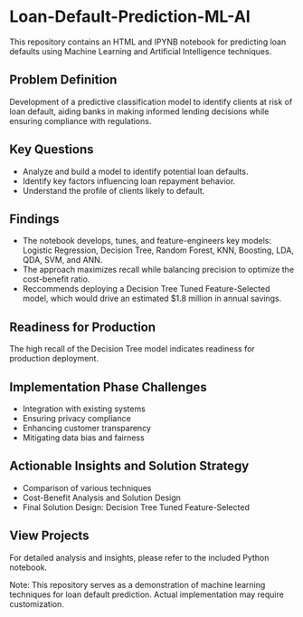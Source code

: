 # Loan-Default-Prediction-ML-AI

This repository contains an HTML and IPYNB notebook for predicting loan defaults using Machine Learning and Artificial Intelligence techniques.

## Problem Definition
Development of a predictive classification model to identify clients at risk of loan default, aiding banks in making informed lending decisions while ensuring compliance with regulations.

## Key Questions
- Analyze and build a model to identify potential loan defaults.
- Identify key factors influencing loan repayment behavior.
- Understand the profile of clients likely to default.

## Findings
- The notebook develops, tunes, and feature-engineers key models: Logistic Regression, Decision Tree, Random Forest, KNN, Boosting, LDA, QDA, SVM, and ANN.
- The approach maximizes recall while balancing precision to optimize the cost-benefit ratio.
- Reccommends deploying a Decision Tree Tuned Feature-Selected model, which would drive an estimated $1.8 million in annual savings. 

## Readiness for Production
The high recall of the Decision Tree model indicates readiness for production deployment.

## Implementation Phase Challenges
- Integration with existing systems
- Ensuring privacy compliance
- Enhancing customer transparency
- Mitigating data bias and fairness

## Actionable Insights and Solution Strategy
- Comparison of various techniques
- Cost-Benefit Analysis and Solution Design
- Final Solution Design: Decision Tree Tuned Feature-Selected

## View Projects
For detailed analysis and insights, please refer to the included Python notebook.

Note: This repository serves as a demonstration of machine learning techniques for loan default prediction. Actual implementation may require customization.
